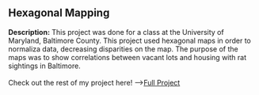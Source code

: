 ## Hexagonal Mapping 
**Description:** This project was done for a class at the University of Maryland, Baltimore County. This project used hexagonal maps in order to normaliza data, decreasing disparities on the map. The purpose of the maps was to show correlations between vacant lots and housing with rat sightings in Baltimore.
<br>
<br>
Check out the rest of my project here! --><a href="pdf/lab5part1a-merged.pdf">Full Project</a> 
